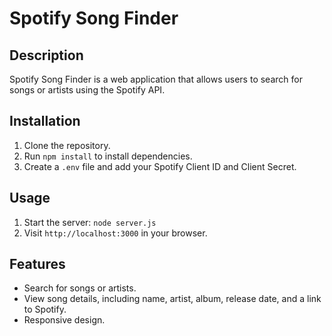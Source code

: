 # Spotify Song Finder

## Description
Spotify Song Finder is a web application that allows users to search for songs or artists using the Spotify API.

## Installation
1. Clone the repository.
2. Run `npm install` to install dependencies.
3. Create a `.env` file and add your Spotify Client ID and Client Secret.

## Usage
1. Start the server: `node server.js`
2. Visit `http://localhost:3000` in your browser.

## Features
- Search for songs or artists.
- View song details, including name, artist, album, release date, and a link to Spotify.
- Responsive design.
